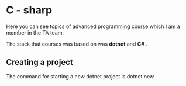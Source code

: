 # C - sharp

Here you can see topics of advanced programming course which I am a member in the TA team. 

The stack that courses was based on was **dotnet** and **C#** .

## Creating a project 

The command for starting a new dotnet project is dotnet new <template> . The template used in this course is `console`.

```bash
dotnet new console
```

After making a project try the command to check every thing is ok or not ( in the project directory ) : 
```bash
dotnet build
```

To run the project: 
```bash
dotnet run
```

Then in the another directory :

```bash
dotnet new sln --name MySolution
```

> In a directory you should have just one solution file or project. solution file and projects are the files that need to be built.

Then for adding the project to the solution : 
``` bash
dotnet sln MySolution.sln add .
```
## Strings 

String is an array of characters. You can apply any operation on strings using this fact. But using implemented methods is always a better idea.

Neat functions:
- ToUpper, ToLower
- Split
- Substring
- Replace
- Index of
- accessing individual character

The `String` class in `System` has some operator overloadings.

> Null is not empty string.

any attempt to call a method on a null string causes a `NullReferenceException`.

> There is something called `StringBuilder` for fast string creation. (Search about this item, read from documentaion)

```C#
var s = "Helloo world!!";
Console.WriteLine(s.ToUpper());   // Outputs "HELLO WORLD"
Console.WriteLine(s.ToLower());

string s3 = "Visual C# Express C#";
System.Console.WriteLine(s3.Substring(7, 2));
// Output: "C#"

System.Console.WriteLine(s3.Replace("C#", "Basic"));
// Output: "Visual Basic Express"

// Index values are zero-based
int index = s3.IndexOf("C");
// index = 7
System.Console.WriteLine(index);
```

Split method :
```C#
var a = "pisazadeh@outlook.com";
string[] subs = a.Split('@', '.');
foreach (string item in subs)
{
    System.Console.WriteLine(item);
}
```

## File IO

For working with files, you should use the package below : 
```C#
using System.IO ;
```

### Basic operations 

Creating file (this method returns you a fileStream):
```C#
FileStream fs = File.Create(pathName);
```
`File.Exists(path)` and `File.Delete(pathname)` are other methods that you can use.



First interaction to files is to write a word in a file:
```C#
string stdid = Console.ReadLine();
File.WriteAllText("stdlist.txt", stdid + "\n");
```

The method above overwrites the content in a file, but the method below just appends it's input to
the end of file: 
```C#
File.AppendAllText("stdlist.txt", stdid + "\n");
```

To read content from a file:
```C#
string content = File.ReadAllText(filename);
System.Console.WriteLine(content);
```
> Write `cw` and then vscode will print the `System.Console.WriteLine()` 

### Stream

C# creates a stream for getting a connection to operating system. Through these connections, C# program interacts with
files(reading and writing).

```C#
StreamWriter writer ;
writer = new StreamWriter("users.txt");
writer.WriteLine("Hello world 2");
writer.Close();
```
If the file already existed in the pathfile, the stream will overwrite it. 

We also have a StreamReader : 
```C#
StreamReader reader ;
reader = new StreamReader("users.txt");

while (reader.EndOfStream == false)
{
    System.Console.WriteLine(reader.ReadLine());
}
reader.Close();
```

using a filestream : 
```C#
byte[] info = new UTF8Encoding(true).GetBytes("Hellooooooooo");
fs.Write(info, 0, info.Length);
fs.Close();
```

## Exception handling

Errors happen all the time, an error can be a fatal error and cause suspension in our app which is not good. 

There is other things that we can do with errors, we can raise an exception for them and then handle them. 

### Keywords
* raise
* try
* except
* exception
* catch
* finally
* throw

### Try, catch, finally
Consider you called a method, which an exception was raised in because the behaviour that we didn't want to happen , happened.

Now we have an exception and we must catch it. We do it using try, except :
```C#
try
{
    method()
}
catch
{

}
finally
{

}

```
The `finally` section is the section that is executed anyway.

### Exception
C# is an object oriented language, like java. Almost every entity you see is a class, And so the Exception. 

Exception has some behaviors that we can override them using inheritence . 

We can define our custom exception . 

There are some pre-defined exceptions in C#.

![](https://github.com/parsaeisa/Notes/blob/main/languages/exceptions_c%23.png)

There is no need to define these exceptions : 
```C#
var num = Convert.ToInt32(System.Console.ReadLine());
int a = 0 ;
try
{
    a = 255/num ;            
}
catch (DivideByZeroException e)
{
    System.Console.WriteLine("exception caught {0}", e);
    // throw;
}
finally
{
    System.Console.WriteLine("result {0}", a);
}
```

### Throw
What do we do with exceptions ? we raise them and catch them in another place in the code. 

When an error is happening or an unwanted cyclomathic path has been taken, instead of halting the application we raise an exception.

You can throw these exceptions by your self. For example if you have a system that someone with the age under 10 cannot access you can use the code below : 
```C#
static void checkAge(int age)
{
  if (age < 18)
  {
    throw new ArithmeticException("Access denied - You must be at least 18 years old.");
  }
  else
  {
    Console.WriteLine("Access granted - You are old enough!");
  }
}
```

Then you catch it's exception using try, catch.If you don't catch it your app gonna take Unhandled exception error 
which is critical.

## Enumeration


One of the main purposes of using enums is to limit the values that a variable can take .

For example in a music instrument shopping application the type of product could be typed "guitar" or "guiiitar" or " guitar" and etc. This is problematic so we use enums to only have a single value that is compatible to guitar.

They are of type int and they start from 0. But we can assign them other types : 
```C#
enum ErrorCode : ushort
{
    None = 0,
    Unknown = 1,
    ConnectionLost = 100,
    OutlierReading = 200
}
```

We can convert a number to enum like this : 
```C#
public enum Season
{
    Spring,
    Summer,
    Autumn,
    Winter
}
var c = (Season)4;
```

### Flag enum
C# has two types of enum, normal enum and flag enum. 

With flag enum you can combine values together using binary operands.
```C#
[Flags]
public enum Days
{
    None      = 0b_0000_0000,  // 0
    Monday    = 0b_0000_0001,  // 1
    Tuesday   = 0b_0000_0010,  // 2
    Wednesday = 0b_0000_0100,  // 4
    Thursday  = 0b_0000_1000,  // 8
    Friday    = 0b_0001_0000,  // 16
    Saturday  = 0b_0010_0000,  // 32
    Sunday    = 0b_0100_0000,  // 64
    Weekend   = Saturday | Sunday
}

Days meetingDays = Days.Monday | Days.Wednesday | Days.Friday;
Days workingFromHomeDays = Days.Thursday | Days.Friday;
bool isMeetingOnTuesday = (meetingDays & Days.Tuesday) == Days.Tuesday;
// Is there a meeting on Tuesday: False
```

A variable can contain multiple values from flag enums. For example the number 37 which is `0b_0010_0101` is 
saturday, monday and wednesday which can act as an array for example.

Flag enums can be converted to like other enums : 
```C#
var a = (Days)37 ;
```

## Teaching roadmap - Session 1

Write an application that users can buy musical instruments in.

Put two files, each file represents something like table in database :
* Users
* Instruments
* Orders

For choosing instrument , first put strings in uppercase format (e.g GUITAR) then put enum.

### Category option
Enum defines the categories of instruments.Choosing the category of insturments at first is handled by string, If the category didn't exist on categories list, it returns an exception.

### Pre-processing data
Finding firstname and last name by string split .Finding username from email (everything before `@`).

<!-- --------------------------------------------------------------------------------------------- -->
## Interface 

##### The only constant is change

### Implementing an interface on a class
Bring an example of implementing an interface with class. 
```C#
interface ICar
{
    void  Drive();    
}

class BMW : ICar 
{
    public void Drive(){
        System.Console.WriteLine("BMW is moving ...");
    }
}

class Benz : ICar
{
    public void Drive(){
        System.Console.WriteLine("Benz is moving ...");
    }
}
```

* Implemented methods should be public. Don't make them public at first and let students see the error.

In next stage, pass an interface to a method, in that method call a method from that interface and show that we can pass any class to that method only if that class implement the specific interface.

This the abstraction layer.

When writing a classes methods, you can do this:
```C#
int summ(int a, int b) => a + b ;
```

### Taking an interface as an argument

We use interface when we want to adapt a method, but we don't care how that method is done. 

For example, if we write a system like IMDB

```C#
static void DrawShapesWithStats(IShape shape)
{
    shape.Draw();
    Console.WriteLine(shape.GetArea());
}
```

### Useful interfaces

* IComparable
* IEnumerable 
* IDisposable 

#### IComparable 
C# is an object oriented programming language. Anything that you see can be implemented for your defined class.

* `object` is the class that all other classes inherit from.

This interface has method called `CompareTo`:

```C#
public int CompareTo(object incomingobject)
{
    // Storing incoming object in temp variable of 
    // current class type
    Employee incomingemployee = incomingobject as Employee;

    return this.ID.CompareTo(incomingemployee.ID);
}
```

> Use this example for an interface called **Shape** that is implemented by **rectangle** and **square**. A shape is bigger than another if it's area is bigger.

#### IDisposable


#### IEnumerable

for iterating a **custom** collection by implementing the IEnumerable and IEnumerator interfaces. 

For making a custom collection we need two interfaces. `IEnumerable` and `IEnumerator`.
<!-- --------------------------------------------------------------------------------------------- -->
## Collection

* Does it include arrays ?
* What's the difference between arrays and lists ? 

### List

### Foreach
It is for loop just in another syntax.

Write a method that takes a list of ICar and calls Drive method on all of them.
<!-- --------------------------------------------------------------------------------------------- -->
## Generic
A generic that accepts an interface. 

### Method

Write a method that swaps the value of two variables of any type.
```C#
static void Swap<T>(ref T a, ref T b)
{
    T temp = a;
    a = b;
    b = temp;
}
```

You can write a method taking arguments from classes that implement a certain Interface. 

```C#
static void DrawShapesWithStats<T>(T shape) where T: IShape, new()
{
    T s1 = new T();
    shape.Draw();
    Console.WriteLine(shape.GetArea());            
}
```
`Draw` method is in IShape interface.



### Class

`List` is a generic class.